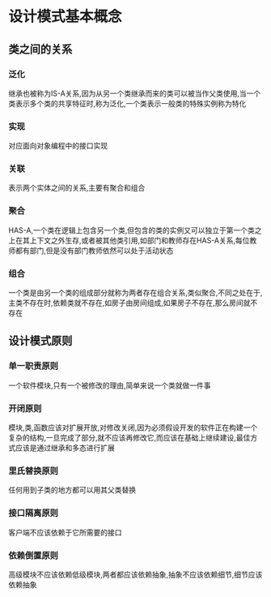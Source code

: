 # 设计模式基本概念

## 类之间的关系

### 泛化

继承也被称为IS-A关系,因为从另一个类继承而来的类可以被当作父类使用,当一个类表示多个类的共享特征时,称为泛化,一个类表示一般类的特殊实例称为特化

### 实现

对应面向对象编程中的接口实现

### 关联

表示两个实体之间的关系,主要有聚合和组合

### 聚合

HAS-A,一个类在逻辑上包含另一个类,但包含的类的实例又可以独立于第一个类之上在其上下文之外生存,或者被其他类引用,如部门和教师存在HAS-A关系,每位教师都有部门,但是没有部门教师依然可以处于活动状态

### 组合

一个类是由另一个类的组成部分就称为两者存在组合关系,类似聚合,不同之处在于,主类不存在时,依赖类就不存在,如房子由房间组成,如果房子不存在,那么房间就不存在

## 设计模式原则

### 单一职责原则

一个软件模块,只有一个被修改的理由,简单来说一个类就做一件事

### 开闭原则

模块,类,函数应该对扩展开放,对修改关闭,因为必须假设开发的软件正在构建一个复杂的结构,一旦完成了部分,就不应该再修改它,而应该在基础上继续建设,最佳方式应该是通过继承和多态进行扩展

### 里氏替换原则

任何用到子类的地方都可以用其父类替换

### 接口隔离原则

客户端不应该依赖于它所需要的接口

### 依赖倒置原则

高级模块不应该依赖低级模块,两者都应该依赖抽象,抽象不应该依赖细节,细节应该依赖抽象